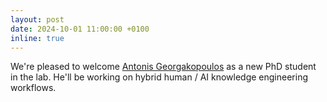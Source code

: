 ```yaml
---
layout: post
date: 2024-10-01 11:00:00 +0100
inline: true
---
```


We're pleased to welcome [Antonis Georgakopoulos](https://www.linkedin.com/in/antonis-georgakopoulos-401925190) as a new PhD student in the lab. He'll be working on hybrid human / AI knowledge engineering workflows.